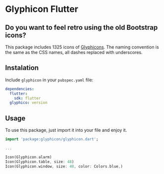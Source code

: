 # Glyphicon Flutter

## Do you want to feel retro using the old Bootstrap icons?

This package includes 1325 icons of [Glyphicons](https://icons.getbootstrap.com/). The naming convention is the same as the CSS names, all dashes replaced with underscores.

## Instalation
Include `glyphicon` in your `pubspec.yaml` file:

```yaml
dependencies:
  flutter:
    sdk: flutter
  glyphico: version
```

## Usage

To use this package, just import it into your file and enjoy it.

```dart
import 'package:glyphicon/glyphicon.dart';

...

Icon(Glyphicon.alarm)
Icon(Glyphicon.table, size: 48)
Icon(Glyphicon.window, size: 48, color: Colors.blue,)
```
